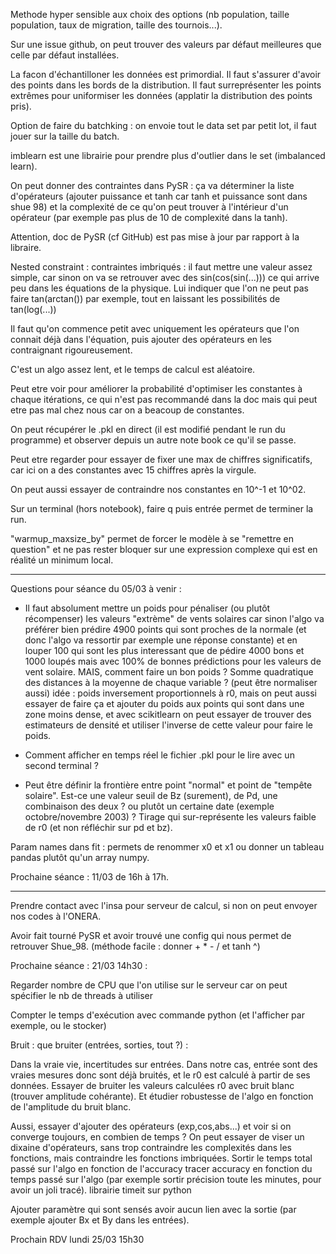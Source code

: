 Methode hyper sensible aux choix des options (nb population, taille population, taux de migration, taille des tournois...).

Sur une issue github, on peut trouver des valeurs par défaut meilleures que celle par défaut installées.

La facon d'échantilloner les données est primordial. Il faut s'assurer d'avoir des points dans les bords de la distribution. Il faut surreprésenter les points extrêmes pour uniformiser les données (applatir la distribution des points pris).

Option de faire du batchking : on envoie tout le data set par petit lot, il faut jouer sur la taille du batch.

imblearn est une librairie pour prendre plus d'outlier dans le set (imbalanced learn).

On peut donner des contraintes dans PySR : ça va déterminer la liste d'opérateurs (ajouter puissance et tanh car tanh et puissance sont dans shue 98) et la complexité de ce qu'on peut trouver à l'intérieur d'un opérateur (par exemple pas plus de 10 de complexité dans la tanh). 

Attention, doc de PySR (cf GitHub) est pas mise à jour par rapport à la libraire.

Nested constraint : contraintes imbriqués : il faut mettre une valeur assez simple, car sinon on va se retrouver avec des sin(cos(sin(...))) ce qui arrive peu dans les équations de la physique. Lui indiquer que l'on ne peut pas faire tan(arctan()) par exemple, tout en laissant les possibilités de tan(log(...))

Il faut qu'on commence petit avec uniquement les opérateurs que l'on connait déjà dans l'équation, puis ajouter des opérateurs en les contraignant rigoureusement.

C'est un algo assez lent, et le temps de calcul est aléatoire.

Peut etre voir pour améliorer la probabilité d'optimiser les constantes à chaque itérations, ce qui n'est pas recommandé dans la doc mais qui peut etre pas mal chez nous car on a beacoup de constantes.

On peut récupérer le .pkl en direct (il est modifié pendant le run du programme) et observer depuis un autre note book ce qu'il se passe.

Peut etre regarder pour essayer de fixer une max de chiffres significatifs, car ici on a des constantes avec 15 chiffres après la virgule.

On peut aussi essayer de contraindre nos constantes en 10^-1 et 10^02.

Sur un terminal (hors notebook), faire q puis entrée permet de terminer la run.

"warmup_maxsize_by" permet de forcer le modèle à se "remettre en question" et ne pas rester bloquer sur une expression complexe qui est en réalité un minimum local.

-----------------------------------------------------------------------------------------------------
Questions pour séance du 05/03 à venir :

- Il faut absolument mettre un poids pour pénaliser (ou plutôt récompenser) les valeurs "extrème" de vents solaires car sinon l'algo va préférer bien prédire 4900 points qui sont proches de la normale (et donc l'algo va ressortir par exemple une réponse constante) et en louper 100 qui sont les plus interessant que de pédire 4000 bons et 1000 loupés mais avec 100% de bonnes prédictions pour les valeurs de vent solaire.
MAIS, comment faire un bon poids ? Somme quadratique des distances à la moyenne de chaque variable ? (peut être normaliser aussi)
idée : poids inversement proportionnels à r0, mais on peut aussi essayer de faire ça et ajouter du poids aux points qui sont dans une zone moins dense, et avec scikitlearn on peut essayer de trouver des estimateurs de densité et utiliser l'inverse de cette valeur pour faire le poids.

- Comment afficher en temps réel le fichier .pkl pour le lire avec un second terminal ?

- Peut être définir la frontière entre point "normal" et point de "tempête solaire". Est-ce une valeur seuil de Bz (surement), de Pd, une combinaison des deux ? ou plutôt un certaine date (exemple octobre/novembre 2003) ?
Tirage qui sur-représente les valeurs faible de r0 (et non réfléchir sur pd et bz).

Param names dans fit : permets de renommer x0 et x1 ou donner un tableau pandas plutôt qu'un array numpy.

Prochaine séance : 11/03 de 16h à 17h.

------------------------------------------------------------------------------------------------------

Prendre contact avec l'insa pour serveur de calcul, si non on peut envoyer nos codes à l'ONERA.

Avoir fait tourné PySR et avoir trouvé une config qui nous permet de retrouver Shue_98. (méthode facile : donner + * - / et tanh ^)

Prochaine séance : 21/03 14h30 :

Regarder nombre de CPU que l'on utilise sur le serveur car on peut spécifier le nb de threads à utiliser

Compter le temps d'exécution avec commande python (et l'afficher par exemple, ou le stocker)

Bruit : que bruiter (entrées, sorties, tout ?) :

Dans la vraie vie, incertitudes sur entrées.
Dans notre cas, entrée sont des vraies mesures donc sont déjà bruités, et le r0 est calculé à partir de ses données.
Essayer de bruiter les valeurs calculées r0 avec bruit blanc (trouver amplitude cohérante).
Et étudier robustesse de l'algo en fonction de l'amplitude du bruit blanc.

Aussi, essayer d'ajouter des opérateurs (exp,cos,abs...) et voir si on converge toujours, en combien de temps ?
On peut essayer de viser un dixaine d'opérateurs, sans trop contraindre les complexités dans les fonctions, mais contraindre les fonctions imbriquées.
Sortir le temps total passé sur l'algo en fonction de l'accuracy
tracer accuracy en fonction du temps passé sur l'algo (par exemple sortir précision toute les minutes, pour avoir un joli tracé).
librairie timeit sur python

Ajouter paramètre qui sont sensés avoir aucun lien avec la sortie (par exemple ajouter Bx et By dans les entrées).

Prochain RDV lundi 25/03 15h30
